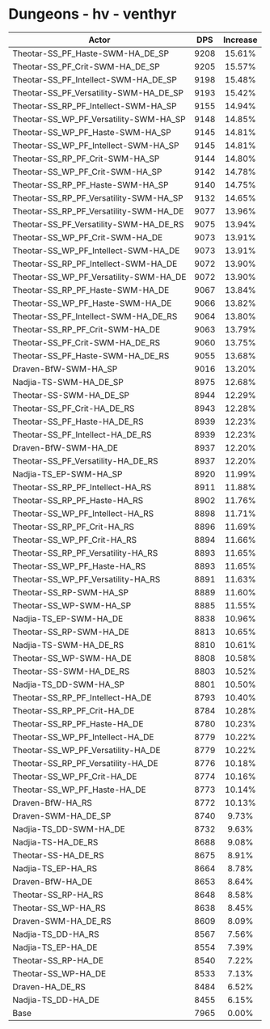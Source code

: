 # Dungeons - hv - venthyr
| Actor | DPS | Increase |
|---|:---:|:---:|
|Theotar-SS_PF_Haste-SWM-HA_DE_SP|9208|15.61%|
|Theotar-SS_PF_Crit-SWM-HA_DE_SP|9205|15.57%|
|Theotar-SS_PF_Intellect-SWM-HA_DE_SP|9198|15.48%|
|Theotar-SS_PF_Versatility-SWM-HA_DE_SP|9193|15.42%|
|Theotar-SS_RP_PF_Intellect-SWM-HA_SP|9155|14.94%|
|Theotar-SS_WP_PF_Versatility-SWM-HA_SP|9148|14.85%|
|Theotar-SS_WP_PF_Haste-SWM-HA_SP|9145|14.81%|
|Theotar-SS_WP_PF_Intellect-SWM-HA_SP|9145|14.81%|
|Theotar-SS_RP_PF_Crit-SWM-HA_SP|9144|14.80%|
|Theotar-SS_WP_PF_Crit-SWM-HA_SP|9142|14.78%|
|Theotar-SS_RP_PF_Haste-SWM-HA_SP|9140|14.75%|
|Theotar-SS_RP_PF_Versatility-SWM-HA_SP|9132|14.65%|
|Theotar-SS_RP_PF_Versatility-SWM-HA_DE|9077|13.96%|
|Theotar-SS_PF_Versatility-SWM-HA_DE_RS|9075|13.94%|
|Theotar-SS_WP_PF_Crit-SWM-HA_DE|9073|13.91%|
|Theotar-SS_WP_PF_Intellect-SWM-HA_DE|9073|13.91%|
|Theotar-SS_RP_PF_Intellect-SWM-HA_DE|9072|13.90%|
|Theotar-SS_WP_PF_Versatility-SWM-HA_DE|9072|13.90%|
|Theotar-SS_RP_PF_Haste-SWM-HA_DE|9067|13.84%|
|Theotar-SS_WP_PF_Haste-SWM-HA_DE|9066|13.82%|
|Theotar-SS_PF_Intellect-SWM-HA_DE_RS|9064|13.80%|
|Theotar-SS_RP_PF_Crit-SWM-HA_DE|9063|13.79%|
|Theotar-SS_PF_Crit-SWM-HA_DE_RS|9060|13.75%|
|Theotar-SS_PF_Haste-SWM-HA_DE_RS|9055|13.68%|
|Draven-BfW-SWM-HA_SP|9016|13.20%|
|Nadjia-TS-SWM-HA_DE_SP|8975|12.68%|
|Theotar-SS-SWM-HA_DE_SP|8944|12.29%|
|Theotar-SS_PF_Crit-HA_DE_RS|8943|12.28%|
|Theotar-SS_PF_Haste-HA_DE_RS|8939|12.23%|
|Theotar-SS_PF_Intellect-HA_DE_RS|8939|12.23%|
|Draven-BfW-SWM-HA_DE|8937|12.20%|
|Theotar-SS_PF_Versatility-HA_DE_RS|8937|12.20%|
|Nadjia-TS_EP-SWM-HA_SP|8920|11.99%|
|Theotar-SS_RP_PF_Intellect-HA_RS|8911|11.88%|
|Theotar-SS_RP_PF_Haste-HA_RS|8902|11.76%|
|Theotar-SS_WP_PF_Intellect-HA_RS|8898|11.71%|
|Theotar-SS_RP_PF_Crit-HA_RS|8896|11.69%|
|Theotar-SS_WP_PF_Crit-HA_RS|8894|11.66%|
|Theotar-SS_RP_PF_Versatility-HA_RS|8893|11.65%|
|Theotar-SS_WP_PF_Haste-HA_RS|8893|11.65%|
|Theotar-SS_WP_PF_Versatility-HA_RS|8891|11.63%|
|Theotar-SS_RP-SWM-HA_SP|8889|11.60%|
|Theotar-SS_WP-SWM-HA_SP|8885|11.55%|
|Nadjia-TS_EP-SWM-HA_DE|8838|10.96%|
|Theotar-SS_RP-SWM-HA_DE|8813|10.65%|
|Nadjia-TS-SWM-HA_DE_RS|8810|10.61%|
|Theotar-SS_WP-SWM-HA_DE|8808|10.58%|
|Theotar-SS-SWM-HA_DE_RS|8803|10.52%|
|Nadjia-TS_DD-SWM-HA_SP|8801|10.50%|
|Theotar-SS_RP_PF_Intellect-HA_DE|8793|10.40%|
|Theotar-SS_RP_PF_Crit-HA_DE|8784|10.28%|
|Theotar-SS_RP_PF_Haste-HA_DE|8780|10.23%|
|Theotar-SS_WP_PF_Intellect-HA_DE|8779|10.22%|
|Theotar-SS_WP_PF_Versatility-HA_DE|8779|10.22%|
|Theotar-SS_RP_PF_Versatility-HA_DE|8776|10.18%|
|Theotar-SS_WP_PF_Crit-HA_DE|8774|10.16%|
|Theotar-SS_WP_PF_Haste-HA_DE|8773|10.14%|
|Draven-BfW-HA_RS|8772|10.13%|
|Draven-SWM-HA_DE_SP|8740|9.73%|
|Nadjia-TS_DD-SWM-HA_DE|8732|9.63%|
|Nadjia-TS-HA_DE_RS|8688|9.08%|
|Theotar-SS-HA_DE_RS|8675|8.91%|
|Nadjia-TS_EP-HA_RS|8664|8.78%|
|Draven-BfW-HA_DE|8653|8.64%|
|Theotar-SS_RP-HA_RS|8648|8.58%|
|Theotar-SS_WP-HA_RS|8638|8.45%|
|Draven-SWM-HA_DE_RS|8609|8.09%|
|Nadjia-TS_DD-HA_RS|8567|7.56%|
|Nadjia-TS_EP-HA_DE|8554|7.39%|
|Theotar-SS_RP-HA_DE|8540|7.22%|
|Theotar-SS_WP-HA_DE|8533|7.13%|
|Draven-HA_DE_RS|8484|6.52%|
|Nadjia-TS_DD-HA_DE|8455|6.15%|
|Base|7965|0.00%|
